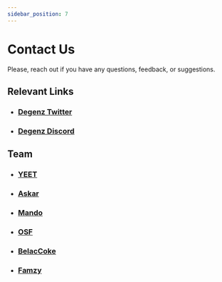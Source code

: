 ```yaml
---
sidebar_position: 7
---
```


# Contact Us

Please, reach out if you have any questions, feedback, or suggestions.

## Relevant Links

- ### [Degenz Twitter](https://twitter.com/flipsfinance)
- ### [Degenz Discord](https://discord.com/invite/W7gkJyjPcA)

## Team
- ### [YEET](https://twitter.com/0xy33)
- ### [Askar](https://twitter.com/0xAskar)
- ### [Mando](https://twitter.com/greatmando_nft)
- ### [OSF](https://twitter.com/osf_nft)
- ### [BelacCoke](https://twitter.com/BelacCoke)
- ### [Famzy](https://twitter.com/oFamZy)
